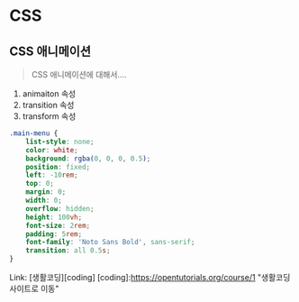 # CSS 
## CSS 애니메이션
> CSS 애니메이션에 대해서....
1. animaiton 속성
2. transition 속성
3. transform 속성
```css
.main-menu {
    list-style: none;
    color: white;
    background: rgba(0, 0, 0, 0.5);
    position: fixed;
    left: -10rem;
    top: 0;
    margin: 0;
    width: 0;
    overflow: hidden;
    height: 100vh;
    font-size: 2rem;
    padding: 5rem;
    font-family: 'Noto Sans Bold', sans-serif;
    transition: all 0.5s;
}
```
Link: [생활코딩][coding]
[coding]:https://opentutorials.org/course/1 "생활코딩 사이트로 이동"



